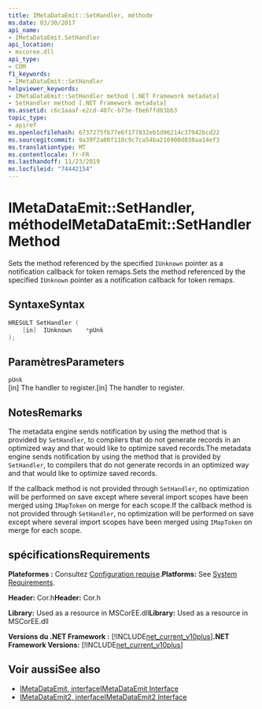 ```yaml
---
title: IMetaDataEmit::SetHandler, méthode
ms.date: 03/30/2017
api_name:
- IMetaDataEmit.SetHandler
api_location:
- mscoree.dll
api_type:
- COM
f1_keywords:
- IMetaDataEmit::SetHandler
helpviewer_keywords:
- IMetaDataEmit::SetHandler method [.NET Framework metadata]
- SetHandler method [.NET Framework metadata]
ms.assetid: c6c1aaaf-e2cd-407c-b73e-fbe6ffd83bb3
topic_type:
- apiref
ms.openlocfilehash: 6737275fb77e6f177832eb1d96214c37942bcd22
ms.sourcegitcommit: 9a39f2a06f110c9c7ca54ba216900d038aa14ef3
ms.translationtype: MT
ms.contentlocale: fr-FR
ms.lasthandoff: 11/23/2019
ms.locfileid: "74442154"
---
```

# <a name="imetadataemitsethandler-method"></a><span data-ttu-id="a5bf0-102">IMetaDataEmit::SetHandler, méthode</span><span class="sxs-lookup"><span data-stu-id="a5bf0-102">IMetaDataEmit::SetHandler Method</span></span>
<span data-ttu-id="a5bf0-103">Sets the method referenced by the specified `IUnknown` pointer as a notification callback for token remaps.</span><span class="sxs-lookup"><span data-stu-id="a5bf0-103">Sets the method referenced by the specified `IUnknown` pointer as a notification callback for token remaps.</span></span>  
  
## <a name="syntax"></a><span data-ttu-id="a5bf0-104">Syntaxe</span><span class="sxs-lookup"><span data-stu-id="a5bf0-104">Syntax</span></span>  
  
```cpp  
HRESULT SetHandler (   
    [in]  IUnknown    *pUnk  
);  
```  
  
## <a name="parameters"></a><span data-ttu-id="a5bf0-105">Paramètres</span><span class="sxs-lookup"><span data-stu-id="a5bf0-105">Parameters</span></span>  
 `pUnk`  
 <span data-ttu-id="a5bf0-106">[in] The handler to register.</span><span class="sxs-lookup"><span data-stu-id="a5bf0-106">[in] The handler to register.</span></span>  
  
## <a name="remarks"></a><span data-ttu-id="a5bf0-107">Notes</span><span class="sxs-lookup"><span data-stu-id="a5bf0-107">Remarks</span></span>  
 <span data-ttu-id="a5bf0-108">The metadata engine sends notification by using the method that is provided by `SetHandler`, to compilers that do not generate records in an optimized way and that would like to optimize saved records.</span><span class="sxs-lookup"><span data-stu-id="a5bf0-108">The metadata engine sends notification by using the method that is provided by `SetHandler`, to compilers that do not generate records in an optimized way and that would like to optimize saved records.</span></span>  
  
 <span data-ttu-id="a5bf0-109">If the callback method is not provided through `SetHandler`, no optimization will be performed on save except where several import scopes have been merged using `IMapToken` on merge for each scope.</span><span class="sxs-lookup"><span data-stu-id="a5bf0-109">If the callback method is not provided through `SetHandler`, no optimization will be performed on save except where several import scopes have been merged using `IMapToken` on merge for each scope.</span></span>  
  
## <a name="requirements"></a><span data-ttu-id="a5bf0-110">spécifications</span><span class="sxs-lookup"><span data-stu-id="a5bf0-110">Requirements</span></span>  
 <span data-ttu-id="a5bf0-111">**Plateformes :** Consultez [Configuration requise](../../../../docs/framework/get-started/system-requirements.md).</span><span class="sxs-lookup"><span data-stu-id="a5bf0-111">**Platforms:** See [System Requirements](../../../../docs/framework/get-started/system-requirements.md).</span></span>  
  
 <span data-ttu-id="a5bf0-112">**Header:** Cor.h</span><span class="sxs-lookup"><span data-stu-id="a5bf0-112">**Header:** Cor.h</span></span>  
  
 <span data-ttu-id="a5bf0-113">**Library:** Used as a resource in MSCorEE.dll</span><span class="sxs-lookup"><span data-stu-id="a5bf0-113">**Library:** Used as a resource in MSCorEE.dll</span></span>  
  
 <span data-ttu-id="a5bf0-114">**Versions du .NET Framework :** [!INCLUDE[net_current_v10plus](../../../../includes/net-current-v10plus-md.md)]</span><span class="sxs-lookup"><span data-stu-id="a5bf0-114">**.NET Framework Versions:** [!INCLUDE[net_current_v10plus](../../../../includes/net-current-v10plus-md.md)]</span></span>  
  
## <a name="see-also"></a><span data-ttu-id="a5bf0-115">Voir aussi</span><span class="sxs-lookup"><span data-stu-id="a5bf0-115">See also</span></span>

- [<span data-ttu-id="a5bf0-116">IMetaDataEmit, interface</span><span class="sxs-lookup"><span data-stu-id="a5bf0-116">IMetaDataEmit Interface</span></span>](../../../../docs/framework/unmanaged-api/metadata/imetadataemit-interface.md)
- [<span data-ttu-id="a5bf0-117">IMetaDataEmit2, interface</span><span class="sxs-lookup"><span data-stu-id="a5bf0-117">IMetaDataEmit2 Interface</span></span>](../../../../docs/framework/unmanaged-api/metadata/imetadataemit2-interface.md)
